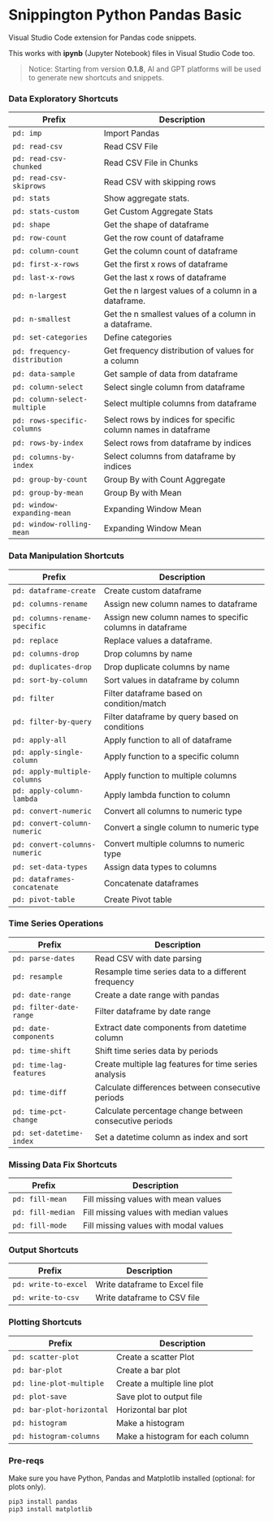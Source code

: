 # Snippington Python Pandas Basic
Visual Studio Code extension for Pandas code snippets.

This works with __ipynb__ (Jupyter Notebook) files in Visual Studio Code too.

> Notice: Starting from version **0.1.8**, AI and GPT platforms will be used to generate new shortcuts and snippets.

### Data Exploratory Shortcuts

| Prefix | Description |
| ------ | ------------ |
| `pd: imp` | Import Pandas |
| `pd: read-csv` | Read CSV File |
| `pd: read-csv-chunked` | Read CSV File in Chunks |
| `pd: read-csv-skiprows` | Read CSV with skipping rows |
| `pd: stats` | Show aggregate stats. |
| `pd: stats-custom` | Get Custom Aggregate Stats |
| `pd: shape` | Get the shape of dataframe |
| `pd: row-count` | Get the row count of dataframe |
| `pd: column-count` | Get the column count of dataframe |
| `pd: first-x-rows` | Get the first x rows of dataframe |
| `pd: last-x-rows` | Get the last x rows of dataframe |
| `pd: n-largest` | Get the n largest values of a column in a dataframe. |
| `pd: n-smallest` | Get the n smallest values of a column in a dataframe. |
| `pd: set-categories` | Define categories |
| `pd: frequency-distribution` | Get frequency distribution of values for a column |
| `pd: data-sample` | Get sample of data from dataframe |
| `pd: column-select` | Select single column from dataframe |
| `pd: column-select-multiple` | Select multiple columns from dataframe |
| `pd: rows-specific-columns` | Select rows by indices for specific column names in dataframe |
| `pd: rows-by-index` | Select rows from dataframe by indices |
| `pd: columns-by-index` | Select columns from dataframe by indices |
| `pd: group-by-count` | Group By with Count Aggregate |
| `pd: group-by-mean` | Group By with Mean |
| `pd: window-expanding-mean` | Expanding Window Mean |
| `pd: window-rolling-mean` | Expanding Window Mean |

### Data Manipulation Shortcuts

| Prefix | Description |
| ------ | ------------ |
| `pd: dataframe-create` | Create custom dataframe |
| `pd: columns-rename` | Assign new column names to dataframe |
| `pd: columns-rename-specific` | Assign new column names to specific columns in dataframe |
| `pd: replace` | Replace values a dataframe. |
| `pd: columns-drop` | Drop columns by name |
| `pd: duplicates-drop` | Drop duplicate columns by name |
| `pd: sort-by-column` | Sort values in dataframe by column |
| `pd: filter` | Filter dataframe based on condition/match |
| `pd: filter-by-query` | Filter dataframe by query based on conditions|
| `pd: apply-all` | Apply function to all of dataframe |
| `pd: apply-single-column` | Apply function to a specific column |
| `pd: apply-multiple-columns` | Apply function to multiple columns |
| `pd: apply-column-lambda` | Apply lambda function to column |
| `pd: convert-numeric` | Convert all columns to numeric type |
| `pd: convert-column-numeric` | Convert a single column to numeric type |
| `pd: convert-columns-numeric` | Convert multiple columns to numeric type |
| `pd: set-data-types` | Assign data types to columns |
| `pd: dataframes-concatenate` | Concatenate dataframes |
| `pd: pivot-table` | Create Pivot table |

### Time Series Operations

| Prefix | Description |
| ------ | ------------ |
| `pd: parse-dates` | Read CSV with date parsing |
| `pd: resample` | Resample time series data to a different frequency |
| `pd: date-range` | Create a date range with pandas |
| `pd: filter-date-range` | Filter dataframe by date range |
| `pd: date-components` | Extract date components from datetime column |
| `pd: time-shift` | Shift time series data by periods |
| `pd: time-lag-features` | Create multiple lag features for time series analysis |
| `pd: time-diff` | Calculate differences between consecutive periods |
| `pd: time-pct-change` | Calculate percentage change between consecutive periods |
| `pd: set-datetime-index` | Set a datetime column as index and sort |

### Missing Data Fix Shortcuts

| Prefix | Description |
| ------ | ------------ |
| `pd: fill-mean` | Fill missing values with mean values |
| `pd: fill-median` | Fill missing values with median values |
| `pd: fill-mode` | Fill missing values with modal values |

### Output Shortcuts

| Prefix | Description |
| ------ | ------------ |
| `pd: write-to-excel` | Write dataframe to Excel file |
| `pd: write-to-csv` | Write dataframe to CSV file |

### Plotting Shortcuts

| Prefix | Description |
| ------ | ------------ |
| `pd: scatter-plot` | Create a scatter Plot |
| `pd: bar-plot` | Create a bar plot |
| `pd: line-plot-multiple` | Create a multiple line plot |
| `pd: plot-save` | Save plot to output file |
| `pd: bar-plot-horizontal` | Horizontal bar plot |
| `pd: histogram` | Make a histogram |
| `pd: histogram-columns` | Make a histogram for each column |

### Pre-reqs 

Make sure you have Python, Pandas and Matplotlib installed (optional: for plots only).

```bash
pip3 install pandas
pip3 install matplotlib
```